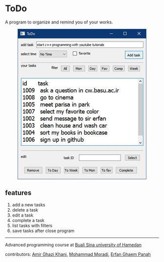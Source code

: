 # ToDo


A program to organize and remind you of your works.

<p align="center">
     <img src="/docs/Capture.JPG" />
</p>

## features
1. add a new tasks
2. delete a task
3. edit a task
4. complete a task
5. list tasks with filters
6. save tasks after close program

---

Advanced programming course at [Buali Sina university of Hamedan](http://basu.ac.ir/)

contributors: 
[Amir Ghazi Khani](https://github.com/AmirGhazi1331), 
[Mohammad Moradi](https://github.com/itismoradi), 
[Erfan Ghaem Panah](https://github.com/er4nGH)
